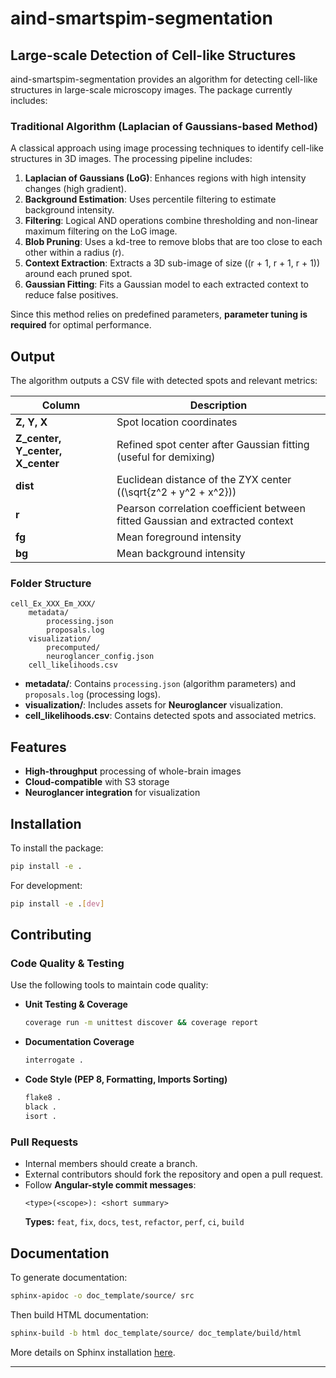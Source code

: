 # aind-smartspim-segmentation

## Large-scale Detection of Cell-like Structures

aind-smartspim-segmentation provides an algorithm for detecting cell-like structures in large-scale microscopy images. The package currently includes:

### Traditional Algorithm (Laplacian of Gaussians-based Method)

A classical approach using image processing techniques to identify cell-like structures in 3D images. The processing pipeline includes:

1. **Laplacian of Gaussians (LoG)**: Enhances regions with high intensity changes (high gradient).
2. **Background Estimation**: Uses percentile filtering to estimate background intensity.
3. **Filtering**: Logical AND operations combine thresholding and non-linear maximum filtering on the LoG image.
4. **Blob Pruning**: Uses a kd-tree to remove blobs that are too close to each other within a radius \(r\).
5. **Context Extraction**: Extracts a 3D sub-image of size \((r + 1, r + 1, r + 1)\) around each pruned spot.
6. **Gaussian Fitting**: Fits a Gaussian model to each extracted context to reduce false positives.

Since this method relies on predefined parameters, **parameter tuning is required** for optimal performance.

## Output

The algorithm outputs a CSV file with detected spots and relevant metrics:

| Column                              | Description                                                                   |
| ----------------------------------- | ----------------------------------------------------------------------------- |
| **Z, Y, X**                         | Spot location coordinates                                                     |
| **Z\_center, Y\_center, X\_center** | Refined spot center after Gaussian fitting (useful for demixing)              |
| **dist**                            | Euclidean distance of the ZYX center (\(\sqrt{z^2 + y^2 + x^2}\))             |
| **r**                               | Pearson correlation coefficient between fitted Gaussian and extracted context |
| **fg**                              | Mean foreground intensity                                                     |
| **bg**                              | Mean background intensity                                                     |

### Folder Structure

```
cell_Ex_XXX_Em_XXX/
    metadata/
        processing.json
        proposals.log
    visualization/
        precomputed/
        neuroglancer_config.json
    cell_likelihoods.csv
```

- **metadata/**: Contains `processing.json` (algorithm parameters) and `proposals.log` (processing logs).
- **visualization/**: Includes assets for **Neuroglancer** visualization.
- **cell\_likelihoods.csv**: Contains detected spots and associated metrics.

## Features

- **High-throughput** processing of whole-brain images
- **Cloud-compatible** with S3 storage
- **Neuroglancer integration** for visualization

## Installation

To install the package:

```bash
pip install -e .
```

For development:

```bash
pip install -e .[dev]
```

## Contributing

### Code Quality & Testing

Use the following tools to maintain code quality:

- **Unit Testing & Coverage**
  ```bash
  coverage run -m unittest discover && coverage report
  ```
- **Documentation Coverage**
  ```bash
  interrogate .
  ```
- **Code Style (PEP 8, Formatting, Imports Sorting)**
  ```bash
  flake8 .
  black .
  isort .
  ```

### Pull Requests

- Internal members should create a branch.
- External contributors should fork the repository and open a pull request.
- Follow **Angular-style commit messages**:
  ```text
  <type>(<scope>): <short summary>
  ```
  **Types:** `feat`, `fix`, `docs`, `test`, `refactor`, `perf`, `ci`, `build`

## Documentation

To generate documentation:

```bash
sphinx-apidoc -o doc_template/source/ src
```

Then build HTML documentation:

```bash
sphinx-build -b html doc_template/source/ doc_template/build/html
```

More details on Sphinx installation [here](https://www.sphinx-doc.org/en/master/usage/installation.html).

---

&#x20;&#x20;

